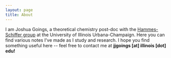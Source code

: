 ```yaml
---
layout: page
title: About
---
```

<p>I am Joshua Goings, a theoretical chemistry post-doc with the <a href="http://hammes-schiffer-group.org/">Hammes-Schiffer group</a> at the University of Illinois Urbana-Champaign. Here you can find various notes I've made as I study and research. I hope you find something useful here -- feel free to contact me at <b> jjgoings [at] illinois [dot] edu!</b></p>


